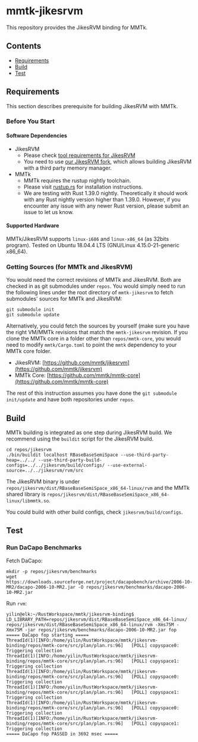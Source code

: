 # mmtk-jikesrvm  
  
This repository provides the JikesRVM binding for MMTk.  
  
## Contents  
* [Requirements](#requirements)  
* [Build](#build)  
* [Test](#test)  
  
## Requirements  
  
This section describes prerequisite for building JikesRVM with MMTk.  
  
### Before You Start  
  
#### Software Dependencies  
  
* JikesRVM  
  * Please check [tool requirements for JikesRVM](https://www.jikesrvm.org/UserGuide/BuildingJikesRVM/index.html#x5-160003.3)  
  * You need to use [our JikesRVM fork](https://gitlab.anu.edu.au/mmtk/jikesrvm), which allows building JikesRVM with a third party memory manager.  
* MMTk  
  * MMTk requires the rustup nightly toolchain. 
  * Please visit [rustup.rs](https://rustup.rs/) for installation instructions.
  * We are testing with Rust 1.39.0 nightly. Theoretically it should work with any Rust nightly version higher than 1.39.0. However, if you encounter any issue with any newer Rust version, please submit an issue to let us know. 

#### Supported Hardware

MMTk/JikesRVM supports `linux-i686` and `linux-x86_64` (as 32bits program).
Tested on Ubuntu 18.04.4 LTS (GNU/Linux 4.15.0-21-generic x86_64). 

### Getting Sources (for MMTk and JikesRVM)

You would need the correct revisions of MMTk and JikesRVM. Both are checked in as git submodules under `repos`. You would simply need to run the following lines under the root directory of `mmtk-jikesrvm` to fetch submodules' sources for MMTk and JikesRVM:
```
git submodule init
git submodule update
```
Alternatively, you could fetch the sources by yourself (make sure you have the right VM/MMTk revisions that match the `mmtk-jikesrvm` revision. If you clone the MMTk core in a folder other than `repos/mmtk-core`, you would need to modify `mmtk/Cargo.toml` to point the `mmtk` dependency to your MMTk core folder.
* JikesRVM: [https://github.com/mmtk/jikesrvm](https://github.com/mmtk/jikesrvm)
* MMTk Core: [https://github.com/mmtk/mmtk-core](https://github.com/mmtk/mmtk-core)

The rest of this instruction assumes you have done the `git submodule init/update` and have both repositories under `repos`.

## Build

MMTk building is integrated as one step during JikesRVM build. We recommend using the `buildit` script for the JikesRVM build.
```
cd repos/jikesrvm
./bin/buildit localhost RBaseBaseSemiSpace --use-third-party-heap=../../ --use-third-party-build-configs=../../jikesrvm/build/configs/ --use-external-source=../../jikesrvm/rvm/src
```

The JikesRVM binary is under `repos/jikesrvm/dist/RBaseBaseSemiSpace_x86_64-linux/rvm` and the MMTk shared library is `repos/jikesrvm/dist/RBaseBaseSemiSpace_x86_64-linux/libmmtk.so`. 

You could build with other build configs, check `jikesrvm/build/configs`.

## Test

### Run DaCapo Benchmarks

Fetch DaCapo:
```
mkdir -p repos/jikesrvm/benchmarks
wget https://downloads.sourceforge.net/project/dacapobench/archive/2006-10-MR2/dacapo-2006-10-MR2.jar -O repos/jikesrvm/benchmarks/dacapo-2006-10-MR2.jar
```

Run `rvm`:
```console
yilin@elk:~/RustWorkspace/mmtk/jikesrvm-binding$ LD_LIBRARY_PATH=repos/jikesrvm/dist/RBaseBaseSemiSpace_x86_64-linux/ repos/jikesrvm/dist/RBaseBaseSemiSpace_x86_64-linux/rvm -Xms75M -Xmx75M -jar repos/jikesrvm/benchmarks/dacapo-2006-10-MR2.jar fop
===== DaCapo fop starting =====
ThreadId(1)[INFO:/home/yilin/RustWorkspace/mmtk/jikesrvm-binding/repos/mmtk-core/src/plan/plan.rs:96]   [POLL] copyspace0: Triggering collection
ThreadId(1)[INFO:/home/yilin/RustWorkspace/mmtk/jikesrvm-binding/repos/mmtk-core/src/plan/plan.rs:96]   [POLL] copyspace1: Triggering collection
ThreadId(1)[INFO:/home/yilin/RustWorkspace/mmtk/jikesrvm-binding/repos/mmtk-core/src/plan/plan.rs:96]   [POLL] copyspace0: Triggering collection
ThreadId(1)[INFO:/home/yilin/RustWorkspace/mmtk/jikesrvm-binding/repos/mmtk-core/src/plan/plan.rs:96]   [POLL] copyspace1: Triggering collection
ThreadId(1)[INFO:/home/yilin/RustWorkspace/mmtk/jikesrvm-binding/repos/mmtk-core/src/plan/plan.rs:96]   [POLL] copyspace0: Triggering collection
ThreadId(1)[INFO:/home/yilin/RustWorkspace/mmtk/jikesrvm-binding/repos/mmtk-core/src/plan/plan.rs:96]   [POLL] copyspace1: Triggering collection
===== DaCapo fop PASSED in 3692 msec =====
```
